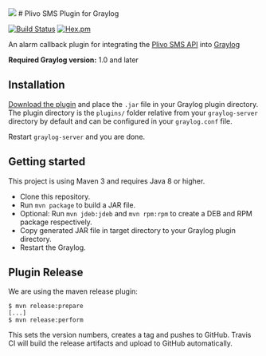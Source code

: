 <img src="http://s32.postimg.org/54t7a8ck5/plivosms.png"/>
# Plivo SMS Plugin for Graylog

[![Build Status](https://travis-ci.org/aeke/graylog-plugin-plivosms.svg?branch=master)](https://travis-ci.org/aeke/graylog-plugin-plivosms)
[![Hex.pm](https://img.shields.io/hexpm/l/plug.svg?maxAge=2592000)](https://github.com/aeke/graylog-plugin-plivosms/blob/master/LICENSE)

An alarm callback plugin for integrating the <a href="https://www.plivo.com/sms-api/">Plivo SMS API</a> into <a href="https://www.graylog.org/">Graylog</a>

**Required Graylog version:** 1.0 and later

Installation
------------

[Download the plugin](https://github.com/aeke/graylog-plugin-plivosms/releases)
and place the `.jar` file in your Graylog plugin directory. The plugin directory
is the `plugins/` folder relative from your `graylog-server` directory by default
and can be configured in your `graylog.conf` file.

Restart `graylog-server` and you are done.


Getting started
---------------

This project is using Maven 3 and requires Java 8 or higher.

* Clone this repository.
* Run `mvn package` to build a JAR file.
* Optional: Run `mvn jdeb:jdeb` and `mvn rpm:rpm` to create a DEB and RPM package respectively.
* Copy generated JAR file in target directory to your Graylog plugin directory.
* Restart the Graylog.

Plugin Release
--------------

We are using the maven release plugin:

```
$ mvn release:prepare
[...]
$ mvn release:perform
```

This sets the version numbers, creates a tag and pushes to GitHub. Travis CI will build the release artifacts and upload to GitHub automatically.
